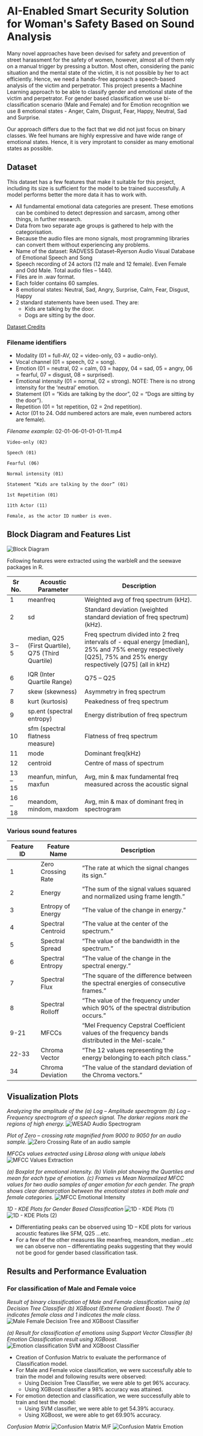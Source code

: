 
# AI-Enabled Smart Security Solution for Woman's Safety Based on Sound Analysis

Many novel approaches have been devised for safety and prevention of street
harassment for the safety of women, however, almost all of them rely on a manual trigger 
by pressing a button. Most often, considering the panic situation and the mental state of 
the victim, it is not possible by her to act efficiently. Hence, we need a hands-free 
approach a speech-based analysis of the victim and perpetrator. 
This project presents a Machine Learning approach to be
able to classify gender and emotional state of the victim and perpetrator. For gender based 
classification we use bi-classification scenario (Male and Female) and for Emotion recognition we use 8 
emotional states - Anger, Calm, Disgust, Fear, Happy, Neutral, Sad and Surprise.


Our approach differs due to the fact that we did not just focus on binary classes.
We feel humans are highly expressive and have wide range of emotional states. Hence, it is 
very improtant to consider as many emotional states as possible.
## Dataset
This dataset has a few features that make it suitable for this project, including its size 
is sufficient for the model to be trained successfully. A model performs better the more 
data it has to work with.

* All fundamental emotional data categories are present. These emotions can be combined to detect depression and sarcasm, among other things, in further research.
* Data from two separate age groups is gathered to help with the categorisation.
* Because the audio files are mono signals, most programming libraries can convert them without experiencing any problems.
* Name of the dataset: RADVESS Dataset–Ryerson Audio Visual Database of Emotional Speech and Song
* Speech recording of 24 actors (12 male and 12 female). Even Female and Odd Male. Total audio files – 1440.
* Files are in .wav format.
* Each folder contains 60 samples.
* 8 emotional states: Neutral, Sad, Angry, Surprise, Calm, Fear, Disgust, Happy
* 2 standard statements have been used. They are:
    - Kids are talking by the door.
    - Dogs are sitting by the door.

[Dataset Credits](https://smartlaboratory.org/ravdess/)

### Filename identifiers
* Modality (01 = full-AV, 02 = video-only, 03 = audio-only).
* Vocal channel (01 = speech, 02 = song).
* Emotion (01 = neutral, 02 = calm, 03 = happy, 04 = sad, 05 = angry, 06 = fearful, 07 = disgust, 08 = surprised).
* Emotional intensity (01 = normal, 02 = strong). NOTE: There is no strong intensity for the ‘neutral’ emotion.
* Statement (01 = “Kids are talking by the door”, 02 = “Dogs are sitting by the door”).
* Repetition (01 = 1st repetition, 02 = 2nd repetition).
* Actor (01 to 24. Odd numbered actors are male, even numbered actors are female).

_Filename example_: 02-01-06-01-01-01-11.mp4

    Video-only (02)

    Speech (01)

    Fearful (06)

    Normal intensity (01)

    Statement “Kids are talking by the door” (01)

    1st Repetition (01)

    11th Actor (11)

    Female, as the actor ID number is even.
## Block Diagram and Features List

![Block Diagram](https://prnt.sc/EIfFFHHuM0JO)

Following features were extracted using the warbleR and the seewave packages in R.

Sr No.|	Acoustic Parameter|	Description
------|-------------------|-------------
1	|meanfreq	|Weighted avg of freq spectrum (kHz).
2	|sd	|Standard deviation (weighted standard deviation of freq spectrum) (kHz).
3 – 5|	median, Q25 (First Quartile), Q75 (Third Quartile)	|Freq spectrum divided into 2 freq intervals of - equal energy [median], 25% and 75% energy respectively [Q25], 75% and 25% energy respectively [Q75] (all in kHz)
6	|IQR (Inter Quartile Range)	|Q75 – Q25
7	|skew (skewness)	|Asymmetry in freq spectrum
8	|kurt (kurtosis)	|Peakedness of freq spectrum
9	|sp.ent (spectral entropy)	|Energy distribution of freq spectrum
10	|sfm (spectral flatness measure)	|Flatness of freq spectrum
11	|mode	|Dominant freq(kHz)
12	|centroid	|Centre of mass of spectrum
13 – 15	|meanfun, minfun, maxfun	|Avg, min & max fundamental freq measured across the acoustic signal
16 – 18	|meandom, mindom, maxdom	|Avg, min & max of dominant freq in spectrogram

### Various sound features
Feature ID|	Feature Name|	Description
----------|-------------|---------------
1	|Zero Crossing Rate 	|“The rate at which the signal changes its sign.” 
2	|Energy 	|“The sum of the signal values squared and normalized using frame length.” 
3	|Entropy of Energy 	|“The value of the change in energy.” 
4	|Spectral Centroid 	|“The value at the center of the spectrum.” 
5	|Spectral Spread 	|“The value of the bandwidth in the spectrum.” 
6	|Spectral Entropy 	|“The value of the change in the spectral energy.” 
7	|Spectral Flux 	|“The square of the difference between the spectral energies of consecutive frames.” 
8	|Spectral Rolloff 	|“The value of the frequency under which 90% of the spectral distribution occurs.” 
9-21	|MFCCs 	|“Mel Frequency Cepstral Coefficient values of the frequency bands distributed in the Mel-scale.” 
22-33	|Chroma Vector 	|“The 12 values representing the energy belonging to each pitch class.” 
34	|Chroma Deviation 	|“The value of the standard deviation of the Chroma vectors.”

## Visualization Plots

_Analyzing the amplitude of the (a) Log – Amplitude spectrogram (b) Log – Frequency spectrogram of a speech signal. The darker regions mark the regions of high energy._
![WESAD Audio Spectrogram](https://prnt.sc/I6IVAJ1bfX4J)

_Plot of Zero – crossing rate magnified from 9000 to 9050 for an audio sample._
![Zero Crossing Rate of an audio sample](https://prnt.sc/yKIbbBjDLTZ3)

_MFCCs values extracted using Librosa along with unique labels_
![MFCC Values Extraction](https://prnt.sc/3pWwffJPtTqL)

_(a) Boxplot for emotional intensity. (b) Violin plot showing the Quartiles and mean for each type of emotion. (c) Frames vs Mean Normalized MFCC values for two audio samples of anger emotion for each gender. The graph shows clear demarcation between the emotional states in both male and female categories._
![MFCC Emotional Intensity](https://prnt.sc/iSgDOyGvUraA)

_1D - KDE Plots for Gender Based Classification_
![1D - KDE Plots (1)](https://prnt.sc/pW5uY7O_PKp2)
![1D - KDE Plots (2)](https://prnt.sc/w48pqp67s2lp)
* Differentiating peaks can be observed using 1D – KDE plots for various acoustic features like SFM, Q25 …etc.
* For a few of the other measures like meanfreq, meandom, median …etc we can observe non – differentiating peaks suggesting that they would not be good for gender based classification task.


## Results and Performance Evaluation

### For classification of Male and Female voice
_Result of binary classification of Male and Female classification using (a) Decision Tree Classifier (b) XGBoost (Extreme Gradient Boost). The 0 indicates female class and 1 indicates the male class._
![Male Female Decision Tree and XGBoost Classifier](https://prnt.sc/sqn3cOw1OiWo)

_(a) Result for classification of emotions using Support Vector Classifier (b) Emotion Classification result using XGBoost._
![Emotion classification SVM and XGBoost Classifier](https://prnt.sc/tInY054G57qK)

* Creation of Confusion Matrix to evaluate the performance of Classification model.
* For Male and Female voice classification, we were successfully able to train the model and following results were observed:
    * Using Decision Tree Classifier, we were able to get 96% accuracy.
    * Using XGBoost classifier a 98% accuracy was attained.
* For emotion detection and classification, we were successfully able to train and test the model:
    * Using SVM classifier, we were able to get 54.39% accuracy.
    * Using XGBoost, we were able to get 69.90% accuracy.

_Confusion Matrix_
![Confusion Matrix M/F](https://prnt.sc/I6meVpYTjs3w)
![Confusion Matrix Emotion](https://prnt.sc/RX1xk5gnL47v)
